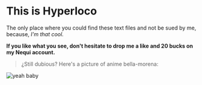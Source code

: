 # This is **Hyperloco**

The only place where you could find these text files and not be sued by me, because, *I'm that cool.*

**If you like what you see, don't hesitate to drop me a like and 20 bucks on my Nequi account.**

> ¿Still dubious? Here's a picture of anime bella-morena: 

![yeah baby](https://m.media-amazon.com/images/I/61Ozm5zQhpL._AC_SL1500_.jpg "yeah baby")
